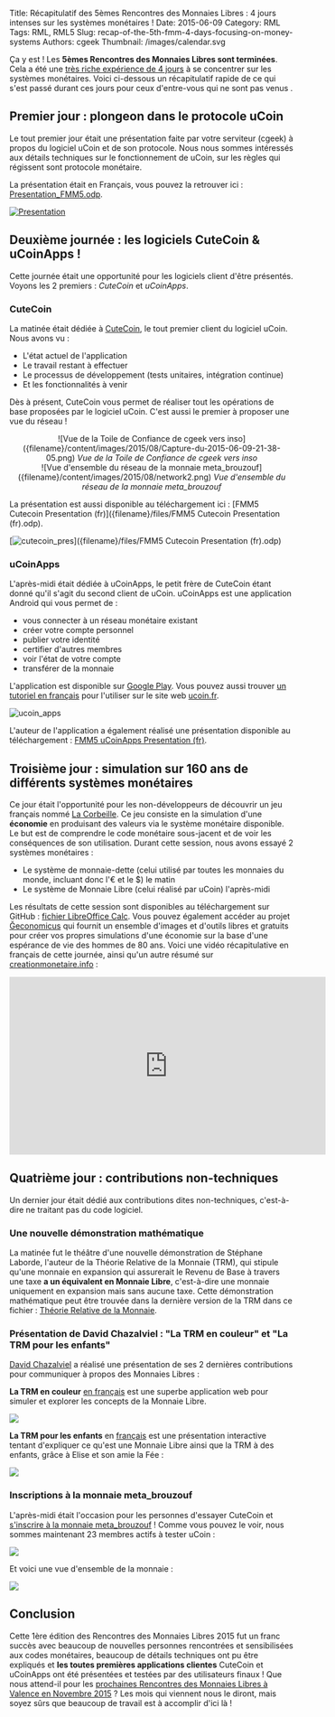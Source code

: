 Title: Récapitulatif des 5èmes Rencontres des Monnaies Libres : 4 jours intenses sur les systèmes monétaires !
Date: 2015-06-09
Category: RML
Tags: RML, RML5
Slug: recap-of-the-5th-fmm-4-days-focusing-on-money-systems
Authors: cgeek
Thumbnail: /images/calendar.svg

Ça y est ! Les **5èmes Rencontres des Monnaies Libres sont terminées**. Cela a été une [très riche expérience de 4 jours](/ucoin-at-the-5th-freedom-money-meeting) à se concentrer sur les systèmes monétaires. Voici ci-dessous un récapitulatif rapide de ce qui s'est passé durant ces jours pour ceux d'entre-vous qui ne sont pas venus .

## Premier jour : plongeon dans le protocole uCoin

Le tout premier jour était une présentation faite par votre serviteur (cgeek) à propos du logiciel uCoin et de son protocole. Nous nous sommes intéressés aux détails techniques sur le fonctionnement de uCoin, sur les règles qui régissent sont protocole monétaire.

La présentation était en Français, vous pouvez la retrouver ici : [Presentation_FMM5.odp]({filename}/files/Presentation_FMM5.odp).

[![Presentation]({filename}/content/images/2015/08/fmm5_presentation.png)]({filename}/files/FMM5_Presentation_en.odp)

## Deuxième journée : les logiciels CuteCoin & uCoinApps !

Cette journée était une opportunité pour les logiciels client d'être présentés. Voyons les 2 premiers : *CuteCoin* et *uCoinApps*.
### CuteCoin

La matinée était dédiée à [CuteCoin](https://github.com/duniter/sakia), le tout premier client du logiciel uCoin. Nous avons vu :

*   L'état actuel de l'application
*   Le travail restant à effectuer
*   Le processus de développement (tests unitaires, intégration continue)
*   Et les fonctionnalités à venir

Dès à présent, CuteCoin vous permet de réaliser tout les opérations de base proposées par le logiciel uCoin. C'est aussi le premier à proposer une vue du réseau !

<center> ![Vue de la Toile de Confiance de cgeek vers inso]({filename}/content/images/2015/08/Capture-du-2015-06-09-21-38-05.png)  <i>Vue de la Toile de Confiance de cgeek vers inso</i> </center> <center> ![Vue d'ensemble du réseau de la monnaie meta_brouzouf]({filename}/content/images/2015/08/network2.png)  <i>Vue d'ensemble du réseau de la monnaie meta_brouzouf</i> </center>

La présentation est aussi disponible au téléchargement ici : [FMM5 Cutecoin Presentation (fr)]({filename}/files/FMM5 Cutecoin Presentation \(fr\).odp).

[![cutecoin_pres]({filename}/content/images/2015/08/cutecoin_pres.png)]({filename}/files/FMM5 Cutecoin Presentation \(fr\).odp)

### uCoinApps

L'après-midi était dédiée à uCoinApps, le petit frère de CuteCoin étant donné qu'il s'agit du second client de uCoin. uCoinApps est une application Android qui vous permet de :

*   vous connecter à un réseau monétaire existant
*   créer votre compte personnel
*   publier votre identité
*   certifier d'autres membres
*   voir l'état de votre compte
*   transférer de la monnaie

L'application est disponible sur [Google Play](https://play.google.com/store/apps/details?id=io.ucoin.ucoin). Vous pouvez aussi trouver [un tutoriel en français](http://www.ucoin.fr/utiliser/ucoinapps-android/) pour l'utiliser sur le site web [ucoin.fr](http://ucoin.fr).

![ucoin_apps]({filename}/content/images/2015/08/account_ucoinapps.png)

L'auteur de l'application a également réalisé une présentation disponible au téléchargement : [FMM5 uCoinApps Presentation (fr)]({filename}/files/FMM5-uCoinApps-Presentation-fr.odp).
## Troisième jour : simulation sur 160 ans de différents systèmes monétaires

Ce jour était l'opportunité pour les non-développeurs de découvrir un jeu français nommé [La Corbeille](http://www.valeureux.org/blog/les-jeux/jeu-la-corbeille/). Ce jeu consiste en la simulation d'une **économie** en produisant des valeurs via le système monétaire disponible. Le but est de comprendre le code monétaire sous-jacent et de voir les conséquences de son utilisation. Durant cette session, nous avons essayé 2 systèmes monétaires :

*   Le système de monnaie-dette (celui utilisé par toutes les monnaies du     monde, incluant donc l'€ et le $) le matin
*   Le système de Monnaie Libre (celui réalisé par uCoin) l'après-midi

Les résultats de cette session sont disponibles au téléchargement sur GitHub : [fichier LibreOffice Calc](https://github.com/galuel/Geconomicus/raw/master/Exemple_de_suivi_tableur.ods).
Vous pouvez également accéder au projet [Ğeconomicus](https://github.com/galuel/Geconomicus) qui fournit un ensemble d'images et d'outils libres et gratuits pour créer vos propres simulations d'une économie sur la base d'une espérance de vie des hommes de 80 ans. Voici une vidéo récapitulative en français de cette journée, ainsi qu'un autre résumé sur [creationmonetaire.info](http://www.creationmonetaire.info/2015/06/video-geconomicus-la-corbeille-aux-5emes-rencontres-des-monnaies-libres.html) :

<iframe width="560" height="315" src="https://www.youtube.com/embed/LdHFPcyjKQA?list=PL0UDqLtXevvHY5rAyFtql5931VqYyRaoK" frameborder="0" allowfullscreen></iframe>

## Quatrième jour : contributions non-techniques

Un dernier jour était dédié aux contributions dites non-techniques, c'est-à-dire ne traitant pas du code logiciel.
### Une nouvelle démonstration mathématique

La matinée fut le théâtre d'une nouvelle démonstration de Stéphane Laborde, l'auteur de la Théorie Relative de la Monnaie (TRM), qui stipule qu'une monnaie en expansion qui assurerait le Revenu de Base à travers une taxe **a un équivalent en Monnaie Libre**, c'est-à-dire une monnaie uniquement en expansion mais sans aucune taxe. Cette démonstration mathématique peut être trouvée dans la dernière version de la TRM dans ce fichier : [Théorie Relative de la Monnaie](http://trm.creationmonetaire.info/TheorieRelativedelaMonnaie.pdf).
### Présentation de David Chazalviel : "La TRM en couleur" et "La TRM pour les enfants"

[David Chazalviel](http://cuckooland.free.fr/index.html) a réalisé une présentation de ses 2 dernières contributions pour communiquer à propos des Monnaies Libres :

**La TRM en couleur** [en français](http://cuckooland.free.fr/LaTrmEnCouleur.html) est une superbe application web pour simuler et explorer les concepts de la Monnaie Libre.

![]({filename}/content/images/2015/08/rtm_in_color-1024x664.png)

**La TRM pour les enfants** en [français](http://cuckooland.free.fr/LaTrmPourLesEnfants.html) est une présentation interactive tentant d'expliquer ce qu'est une Monnaie Libre ainsi que la TRM à des enfants, grâce à Elise et son amie la Fée :

![]({filename}/content/images/2015/08/rtm_for_the_kids.png)

### Inscriptions à la monnaie meta_brouzouf

L'après-midi était l'occasion pour les personnes d'essayer CuteCoin et [s'inscrire à la monnaie meta_brouzouf](http://forum.duniter.org/t/subscribing-to-meta-brouzouf-testing-currency) ! Comme vous pouvez le voir, nous sommes maintenant 23 membres actifs à tester uCoin :

![]({filename}/content/images/2015/08/wot_fmm5.png)

Et voici une vue d'ensemble de la monnaie :

![]({filename}/content/images/2015/08/metab_fmm5.png)

## Conclusion

Cette 1ère édition des Rencontres des Monnaies Libres 2015 fut un franc succès avec beaucoup de nouvelles personnes rencontrées et sensibilisées aux codes monétaires, beaucoup de détails techniques ont pu être expliqués et **les toutes premières applications clientes** CuteCoin et uCoinApps ont été présentées et testées par des utilisateurs finaux ! Que nous attend-il pour les [prochaines Rencontres des Monnaies Libres à Valence en Novembre 2015](https://www.google.fr/maps/place/Valence/@44.8679005,4.9135516,11z/data=!4m2!3m1!1s0x47f55799c63221c7:0x408ab2ae4bfb580) ? Les mois qui viennent nous le diront, mais soyez sûrs que beaucoup de travail est à accomplir d'ici là ! 
